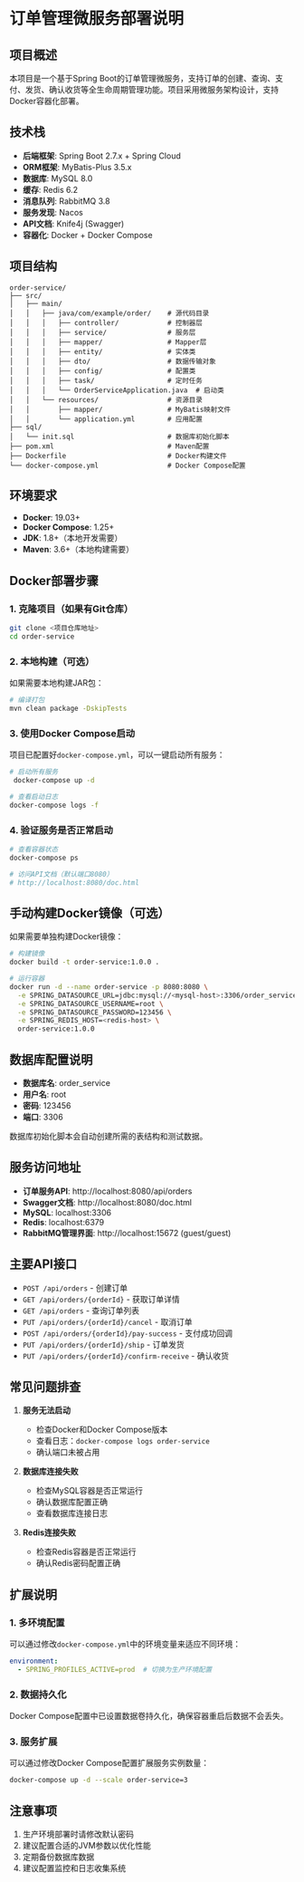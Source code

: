 # 订单管理微服务部署说明

## 项目概述

本项目是一个基于Spring Boot的订单管理微服务，支持订单的创建、查询、支付、发货、确认收货等全生命周期管理功能。项目采用微服务架构设计，支持Docker容器化部署。

## 技术栈

- **后端框架**: Spring Boot 2.7.x + Spring Cloud
- **ORM框架**: MyBatis-Plus 3.5.x
- **数据库**: MySQL 8.0
- **缓存**: Redis 6.2
- **消息队列**: RabbitMQ 3.8
- **服务发现**: Nacos
- **API文档**: Knife4j (Swagger)
- **容器化**: Docker + Docker Compose

## 项目结构

```
order-service/
├── src/
│   ├── main/
│   │   ├── java/com/example/order/    # 源代码目录
│   │   │   ├── controller/            # 控制器层
│   │   │   ├── service/               # 服务层
│   │   │   ├── mapper/                # Mapper层
│   │   │   ├── entity/                # 实体类
│   │   │   ├── dto/                   # 数据传输对象
│   │   │   ├── config/                # 配置类
│   │   │   ├── task/                  # 定时任务
│   │   │   └── OrderServiceApplication.java  # 启动类
│   │   └── resources/                 # 资源目录
│   │       ├── mapper/                # MyBatis映射文件
│   │       └── application.yml        # 应用配置
├── sql/
│   └── init.sql                       # 数据库初始化脚本
├── pom.xml                            # Maven配置
├── Dockerfile                         # Docker构建文件
└── docker-compose.yml                 # Docker Compose配置
```

## 环境要求

- **Docker**: 19.03+  
- **Docker Compose**: 1.25+
- **JDK**: 1.8+（本地开发需要）
- **Maven**: 3.6+（本地构建需要）

## Docker部署步骤

### 1. 克隆项目（如果有Git仓库）

```bash
git clone <项目仓库地址>
cd order-service
```

### 2. 本地构建（可选）

如果需要本地构建JAR包：

```bash
# 编译打包
mvn clean package -DskipTests
```

### 3. 使用Docker Compose启动

项目已配置好`docker-compose.yml`，可以一键启动所有服务：

```bash
# 启动所有服务
 docker-compose up -d

# 查看启动日志
docker-compose logs -f
```

### 4. 验证服务是否正常启动

```bash
# 查看容器状态
docker-compose ps

# 访问API文档（默认端口8080）
# http://localhost:8080/doc.html
```

## 手动构建Docker镜像（可选）

如果需要单独构建Docker镜像：

```bash
# 构建镜像
docker build -t order-service:1.0.0 .

# 运行容器
docker run -d --name order-service -p 8080:8080 \
  -e SPRING_DATASOURCE_URL=jdbc:mysql://<mysql-host>:3306/order_service \
  -e SPRING_DATASOURCE_USERNAME=root \
  -e SPRING_DATASOURCE_PASSWORD=123456 \
  -e SPRING_REDIS_HOST=<redis-host> \
  order-service:1.0.0
```

## 数据库配置说明

- **数据库名**: order_service
- **用户名**: root
- **密码**: 123456
- **端口**: 3306

数据库初始化脚本会自动创建所需的表结构和测试数据。

## 服务访问地址

- **订单服务API**: http://localhost:8080/api/orders
- **Swagger文档**: http://localhost:8080/doc.html
- **MySQL**: localhost:3306
- **Redis**: localhost:6379
- **RabbitMQ管理界面**: http://localhost:15672 (guest/guest)

## 主要API接口

- `POST /api/orders` - 创建订单
- `GET /api/orders/{orderId}` - 获取订单详情
- `GET /api/orders` - 查询订单列表
- `PUT /api/orders/{orderId}/cancel` - 取消订单
- `POST /api/orders/{orderId}/pay-success` - 支付成功回调
- `PUT /api/orders/{orderId}/ship` - 订单发货
- `PUT /api/orders/{orderId}/confirm-receive` - 确认收货

## 常见问题排查

1. **服务无法启动**
   - 检查Docker和Docker Compose版本
   - 查看日志：`docker-compose logs order-service`
   - 确认端口未被占用

2. **数据库连接失败**
   - 检查MySQL容器是否正常运行
   - 确认数据库配置正确
   - 查看数据库连接日志

3. **Redis连接失败**
   - 检查Redis容器是否正常运行
   - 确认Redis密码配置正确

## 扩展说明

### 1. 多环境配置

可以通过修改`docker-compose.yml`中的环境变量来适应不同环境：

```yaml
environment:
  - SPRING_PROFILES_ACTIVE=prod  # 切换为生产环境配置
```

### 2. 数据持久化

Docker Compose配置中已设置数据卷持久化，确保容器重启后数据不会丢失。

### 3. 服务扩展

可以通过修改Docker Compose配置扩展服务实例数量：

```bash
docker-compose up -d --scale order-service=3
```

## 注意事项

1. 生产环境部署时请修改默认密码
2. 建议配置合适的JVM参数以优化性能
3. 定期备份数据库数据
4. 建议配置监控和日志收集系统